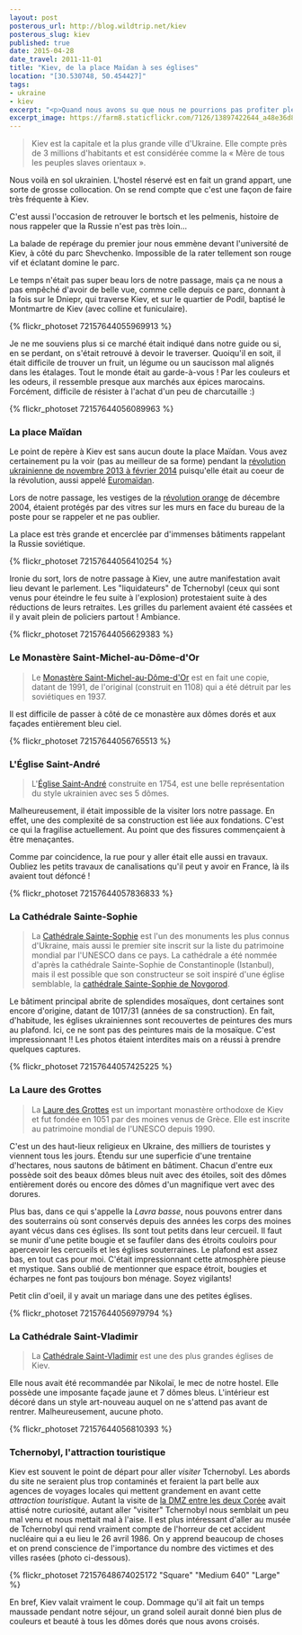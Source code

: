 ```yaml
---
layout: post
posterous_url: http://blog.wildtrip.net/kiev
posterous_slug: kiev
published: true
date: 2015-04-28
date_travel: 2011-11-01
title: "Kiev, de la place Maïdan à ses églises"
location: "[30.530748, 50.454427]"
tags:
- ukraine
- kiev
excerpt: "<p>Quand nous avons su que nous ne pourrions pas profiter pleinement de <a href='/moscou/'>Moscou</a> suite à un visa trop court, poussés par une envie de ne pas rentrer tout de suite en France, nous avons regardé les alternatives aux alentours. L'Ukraine nous est rapidement apparue comme une bonne destination: pas loin de la Russie et on reste dans l'ambiance slave.</p><p>Le guide de l'Ukraine acheté sur la route, nous nous sommes mis d'accord sur 3 destinations: Kiev (incontournable), Lviv (tout à l'ouest, à la frontière polonaise) et pour finir Odessa et la Crimée.</p>"
excerpt_image: https://farm8.staticflickr.com/7126/13897422644_a48e36d875_c.jpg
---
```


> Kiev est la capitale et la plus grande ville d'Ukraine. Elle compte près de 3 millions d'habitants et est considérée comme la « Mère de tous les peuples slaves orientaux ». 

Nous voilà en sol ukrainien. L'hostel réservé est en fait un grand appart, une sorte de grosse collocation. On se rend compte que c'est une façon de faire très fréquente à Kiev.

C'est aussi l'occasion de retrouver le bortsch et les pelmenis, histoire de nous rappeler que la Russie n'est pas très loin...

La balade de repérage du premier jour nous emmène devant l'université de Kiev, à côté du parc Shevchenko. Impossible de la rater tellement son rouge vif et éclatant domine le parc.

Le temps n'était pas super beau lors de notre passage, mais ça ne nous a pas empêché d'avoir de belle vue, comme celle depuis ce parc, donnant à la fois sur le Dniepr, qui traverse Kiev, et sur le quartier de Podil, baptisé le Montmartre de Kiev (avec colline et funiculaire).

{% flickr_photoset 72157644055969913 %}

Je ne me souviens plus si ce marché était indiqué dans notre guide ou si, en se perdant, on s'était retrouvé à devoir le traverser. Quoiqu'il en soit, il était difficile de trouver un fruit, un légume ou un saucisson mal alignés dans les étalages. Tout le monde était au  garde-à-vous ! Par les couleurs et les odeurs, il ressemble presque aux marchés aux épices marocains. Forcément, difficile de résister à l'achat d'un peu de charcutaille :)

{% flickr_photoset 72157644056089963 %}

### La place Maïdan

Le point de repère à Kiev est sans aucun doute la place Maïdan. Vous avez certainement pu la voir (pas au meilleur de sa forme) pendant la [révolution ukrainienne de novembre 2013 à février 2014](http://fr.wikipedia.org/wiki/R%C3%A9volution_ukrainienne_de_f%C3%A9vrier_2014) puisqu'elle était au coeur de la révolution, aussi appelé [Euromaïdan](http://fr.wikipedia.org/wiki/Euroma%C3%AFdan).

Lors de notre passage, les vestiges de la [révolution orange](http://fr.wikipedia.org/wiki/R%C3%A9volution_orange) de décembre 2004, étaient protégés par des vitres sur les murs en face du bureau de la poste pour se rappeler et ne pas oublier.

La place est très grande et encerclée par d'immenses bâtiments rappelant la Russie soviétique.

{% flickr_photoset 72157644056410254 %}

Ironie du sort, lors de notre passage à Kiev, une autre manifestation avait lieu devant le parlement. Les "liquidateurs" de Tchernobyl (ceux qui sont venus pour éteindre le feu suite à l'explosion) protestaient suite à des réductions de leurs retraites. Les grilles du parlement avaient été cassées et il y avait plein de policiers partout ! Ambiance.

{% flickr_photoset 72157644056629383 %}

### Le Monastère Saint-Michel-au-Dôme-d'Or

> Le [Monastère Saint-Michel-au-Dôme-d'Or](http://fr.wikipedia.org/wiki/Monast%C3%A8re_Saint-Michel-au-D%C3%B4me-d%27Or) est en fait une copie, datant de 1991, de l'original (construit en 1108) qui a été détruit par les soviétiques en 1937.

Il est difficile de passer à côté de ce monastère aux dômes dorés et aux façades entièrement bleu ciel.

{% flickr_photoset 72157644056765513 %}

### L'Église Saint-André

> L'[Église Saint-André](http://en.wikipedia.org/wiki/St_Andrew's_Church,_Kiev) construite en 1754, est une belle représentation du style ukrainien avec ses 5 dômes.

Malheureusement, il était impossible de la visiter lors notre passage. En effet, une des complexité de sa construction est liée aux fondations. C'est ce qui la fragilise actuellement. Au point que des fissures commençaient à être menaçantes.

Comme par coincidence, la rue pour y aller était elle aussi en travaux. Oubliez les petits travaux de canalisations qu'il peut y avoir en France, là ils avaient tout défoncé !

{% flickr_photoset 72157644057836833 %}

### La Cathédrale Sainte-Sophie

> La [Cathédrale Sainte-Sophie](http://fr.wikipedia.org/wiki/Cath%C3%A9drale_Sainte-Sophie_de_Kiev) est l'un des monuments les plus connus d'Ukraine, mais aussi le premier site inscrit sur la liste du patrimoine mondial par l'UNESCO dans ce pays. La cathédrale a été nommée d'après la cathédrale Sainte-Sophie de Constantinople (Istanbul), mais il est possible que son constructeur se soit inspiré d'une église semblable, la [cathédrale Sainte-Sophie de Novgorod](http://leblogdebasile.canalblog.com/archives/2009/01/18/12137333.html).

Le bâtiment principal abrite de splendides mosaïques, dont certaines sont encore d'origine, datant de 1017/31 (années de sa construction). En fait, d'habitude, les églises ukrainiennes sont recouvertes de peintures des murs au plafond. Ici, ce ne sont pas des peintures mais de la mosaïque. C'est impressionnant !! Les photos étaient interdites mais on a réussi à prendre quelques captures.

{% flickr_photoset 72157644057425225 %}

### La Laure des Grottes

> La [Laure des Grottes](http://fr.wikipedia.org/wiki/Laure_des_Grottes_de_Kiev) est un important monastère orthodoxe de Kiev et fut fondée en 1051 par des moines venus de Grèce. Elle est inscrite au patrimoine mondial de l'UNESCO depuis 1990.

C'est un des haut-lieux religieux en Ukraine, des milliers de touristes y viennent tous les jours. Étendu sur une superficie d'une trentaine d'hectares, nous sautons de bâtiment en bâtiment. Chacun d'entre eux possède soit des beaux dômes bleus nuit avec des étoiles, soit des dômes entièrement dorés ou encore des dômes d'un magnifique vert avec des dorures.

Plus bas, dans ce qui s'appelle la *Lavra basse*, nous pouvons entrer dans des souterrains  où sont conservés depuis des années les corps des moines ayant vécus dans ces églises. Ils sont tout petits dans leur cercueil. Il faut se munir d'une petite bougie et se faufiler dans des étroits couloirs pour apercevoir les cercueils et les églises souterraines. Le plafond est assez bas, en tout cas pour moi. C'était impressionnant cette atmosphère pieuse et mystique. Sans oublié de mentionner que espace étroit, bougies et écharpes ne font pas toujours bon ménage. Soyez vigilants!

Petit clin d'oeil, il y avait un mariage dans une des petites églises.

{% flickr_photoset 72157644056979794 %}

### La Cathédrale Saint-Vladimir

> La [Cathédrale Saint-Vladimir](http://fr.wikipedia.org/wiki/Cath%C3%A9drale_Saint-Vladimir_%28Kiev%29) est une des plus grandes églises de Kiev.

Elle nous avait été recommandée par Nikolaï, le mec de notre hostel. Elle possède une imposante façade jaune et 7 dômes bleus. L'intérieur est décoré dans un style art-nouveau auquel on ne s'attend pas avant de rentrer. Malheureusement, aucune photo.

{% flickr_photoset 72157644056810393 %}

### Tchernobyl, l'attraction touristique

Kiev est souvent le point de départ pour aller *visiter* Tchernobyl. Les abords du site ne seraient plus trop contaminés et feraient la part belle aux agences de voyages locales qui mettent grandement en avant cette *attraction touristique*. Autant la visite de [la DMZ entre les deux Corée](/la-dmz-entre-les-deux-coree/) avait attisé notre curiosité, autant aller "visiter" Tchernobyl nous semblait un peu mal venu et nous mettait mal à l'aise. 
Il est plus intéressant d'aller au musée de Tchernobyl qui rend vraiment compte de l'horreur de cet accident nucléaire qui a eu lieu le 26 avril 1986. On y apprend beaucoup de choses et on prend conscience de l'importance du nombre des victimes et des villes rasées (photo ci-dessous).

{% flickr_photoset 72157648674025172 "Square" "Medium 640" "Large" %}

En bref, Kiev valait vraiment le coup. Dommage qu'il ait fait un temps maussade pendant notre séjour, un grand soleil aurait donné bien plus de couleurs et beauté à tous les dômes dorés que nous avons croisés.